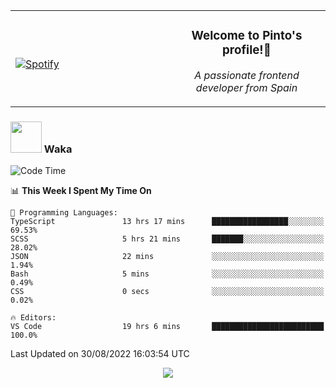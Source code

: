 <table width="100%" align="center"> 
  <tr>
  <td width="50%">
      
&nbsp; <br> [![Spotify](https://novatorem-zeta-rust.vercel.app/api/spotify)](https://open.spotify.com/user/novatorem-zeta-rust)

  </td>
  <td width="50%">
    <h3 align="center">Welcome to Pinto's profile!👋</h3>
    <p align="center"><em>A passionate frontend developer from Spain</em></p>
  </td>
  </table>

### <img src="https://media.giphy.com/media/VgCDAzcKvsR6OM0uWg/giphy.gif" width="50"> Waka

  <!--START_SECTION:waka-->
![Code Time](http://img.shields.io/badge/Code%20Time-803%20hrs%2051%20mins-blue)

📊 **This Week I Spent My Time On** 

```text
💬 Programming Languages: 
TypeScript               13 hrs 17 mins      █████████████████░░░░░░░░   69.53% 
SCSS                     5 hrs 21 mins       ███████░░░░░░░░░░░░░░░░░░   28.02% 
JSON                     22 mins             ░░░░░░░░░░░░░░░░░░░░░░░░░   1.94% 
Bash                     5 mins              ░░░░░░░░░░░░░░░░░░░░░░░░░   0.49% 
CSS                      0 secs              ░░░░░░░░░░░░░░░░░░░░░░░░░   0.02%

🔥 Editors: 
VS Code                  19 hrs 6 mins       █████████████████████████   100.0%

```


 Last Updated on 30/08/2022 16:03:54 UTC
<!--END_SECTION:waka-->

<div align="center">
<img src="https://github-readme-stats-gilt-tau.vercel.app/api/top-langs/?username=pinto-hub&layout=compact&theme=dracula" />
</div>
